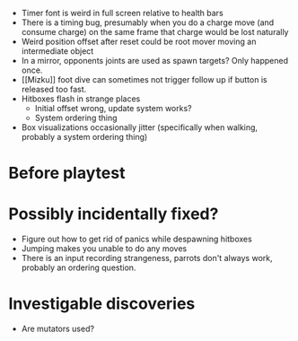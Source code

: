 - Timer font is weird in full screen relative to health bars
- There is a timing bug, presumably when you do a charge move (and consume charge) on the same frame that charge would be lost naturally
- Weird position offset after reset could be root mover moving an intermediate object
- In a mirror, opponents joints are used as spawn targets? Only happened once.
- [[Mizku]] foot dive can sometimes not trigger follow up if button is released too fast.
- Hitboxes flash in strange places
	- Initial offset wrong, update system works?
	- System ordering thing
- Box visualizations occasionally jitter (specifically when walking, probably a system ordering thing)

# Before playtest

# Possibly incidentally fixed?
- Figure out how to get rid of panics while despawning hitboxes
- Jumping makes you unable to do any moves
- There is an input recording strangeness, parrots don't always work, probably an ordering question.

# Investigable discoveries
- Are mutators used?